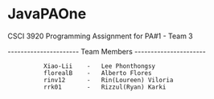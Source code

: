 # JavaPAOne
CSCI 3920 Programming Assignment for PA#1 - Team 3

---------------------- Team Members ----------------------

              Xiao-Lii    -   Lee Phonthongsy
              florealB    -   Alberto Flores
              rinv12      -   Rin(Loureen) Viloria
              rrk01       -   Rizzul(Ryan) Karki
